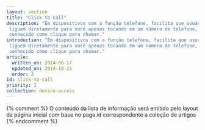 ```yaml
---
layout: section
title: "Click to Call"
description: "Em dispositivos com a função telefone, facilita que usuários
 liguem diretamente para você apenas tocando em um número de telefone, comumente
 conhecido como clique para chamar."
introduction: "Em dispositivos com a função telefone, facilita que usuários
 liguem diretamente para você apenas tocando em um número de telefone, comumente
 conhecido como clique para chamar."
article:
  written_on: 2014-06-17
  updated_on: 2014-10-21
  order: 3
id: click-to-call
priority: 1
collection: device-access
---
```


{% comment %}
O conteúdo da lista de informação será emitido pelo layout da página inicial com base no page.id correspondente a coleção de artigos
{% endcomment %}

